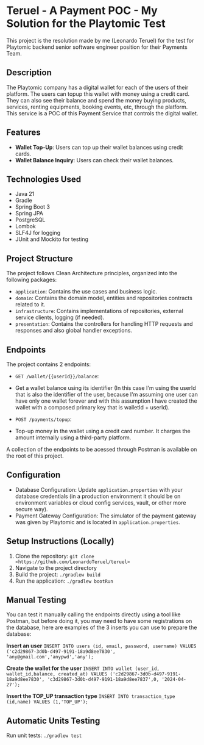 # Teruel - A Payment POC - My Solution for the Playtomic Test
 This project is the resolution made by me (Leonardo Teruel) for the test for Playtomic backend senior software engineer position for their Payments Team.

## Description
 The Playtomic company has a digital wallet for each of the users of their platform. The users can topup this wallet with money using a credit card. They can also see their balance and spend the money buying products, services, renting equipments, booking events, etc, through the platform. 
 This service is a POC of this Payment Service that controls the digital wallet. 

## Features
- **Wallet Top-Up**: Users can top up their wallet balances using credit cards.
- **Wallet Balance Inquiry**: Users can check their wallet balances.

## Technologies Used
- Java 21
- Gradle
- Spring Boot 3
- Spring JPA
- PostgreSQL
- Lombok
- SLF4J for logging
- JUnit and Mockito for testing

## Project Structure
 The project follows Clean Architecture principles, organized into the following packages:

- `application`: Contains the use cases and business logic.
- `domain`: Contains the domain model, entities and repositories contracts related to it.
- `infrastructure`: Contains implementations of repositories, external service clients, logging (if needed).
- `presentation`: Contains the controllers for handling HTTP requests and responses and also global handler exceptions.

## Endpoints  
  The project contains 2 endpoints:

 - `GET /wallet/{{userId}}/balance`:
  - Get a wallet balance using its identifier (In this case I'm using the userId that is also the identifier of the user, because I'm assuming one user can have only one wallet forever and with this assumption I have created the wallet with a composed primary key that is walletId + userId).

- `POST /payments/topup`:
 - Top-up money in the wallet using a credit card number. It charges the amount internally using a third-party platform.

  A collection of the endpoints to be acessed through Postman is available on the root of this project.

## Configuration
- Database Configuration: Update `application.properties` with your database credentials (in a production environment it should be on environment variables or cloud config services, vault, or other more secure way).
- Payment Gateway Configuration: The simulator of the payment gateway was given by Playtomic and is located in `application.properties`.

## Setup Instructions (Locally)

1. Clone the repository: `git clone <https://github.com/LeonardoTeruel/teruel>`
2. Navigate to the project directory
3. Build the project: `./gradlew build`
4. Run the application: `./gradlew bootRun`

## Manual Testing
 You can test it manually calling the endpoints directly using a tool like Postman, but before doing it, you may need to have some registrations on the database, here are examples of the 3 inserts you can use to prepare the database: 
 
 **Insert an user**
 `INSERT INTO users (id, email, password, username)
 VALUES ('c2d29867-3d0b-d497-9191-18a9d8ee7830', 'any@gmail.com','anypwd','any');`
 
 **Create the wallet for the user**
 `INSERT INTO wallet (user_id, wallet_id,balance, created_at)
 VALUES ('c2d29867-3d0b-d497-9191-18a9d8ee7830', 'c3d29867-3d0b-d497-9191-18a9d8ee7837',0, '2024-04-27');`
 
 **Insert the TOP_UP transaction type**
 `INSERT INTO transaction_type (id,name)
 VALUES (1,'TOP_UP');`

## Automatic Units Testing
Run unit tests: `./gradlew test`

  
  

 
